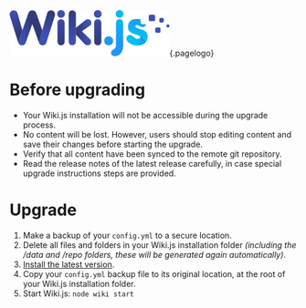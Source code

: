<!-- TITLE: Upgrade -->
<!-- SUBTITLE: How to upgrade to the latest version of Wiki.js -->
![Wiki.js](/uploads/page-icons/logo.png "Logo"){.pagelogo}

# Before upgrading
- Your Wiki.js installation will not be accessible during the upgrade process.
- No content will be lost. However, users should stop editing content and save their changes before starting the upgrade.
- Verify that all content have been synced to the remote git repository.
- Read the release notes of the latest release carefully, in case special upgrade instructions steps are provided.
# Upgrade
1) Make a backup of your `config.yml` to a secure location.
2) Delete all files and folders in your Wiki.js installation folder *(including the /data and /repo folders, these will be generated again automatically)*.
3) [Install the latest version](/wiki/install).
4) Copy your `config.yml` backup file to its original location, at the root of your Wiki.js installation folder.
5) Start Wiki.js: `node wiki start`